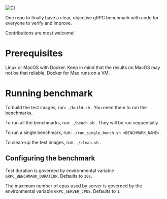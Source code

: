 ![CI](https://github.com/LesnyRumcajs/grpc_bench/workflows/CI/badge.svg)

One repo to finally have a clear, objective gRPC benchmark with code for everyone to verify and improve.

Contributions are most welcome!

# Prerequisites
Linux or MacOS with Docker. Keep in mind that the results on MacOS may not be that reliable, Docker for Mac runs on a VM.

# Running benchmark
To build the test images, run: `./build.sh` . You need them to run the benchmarks.

To run all the benchmarks, run: `./bench.sh` . They will be run sequentially.

To run a single benchmark, run: `./run_single_bench.sh <BENCHMARK_NAME>` .

To clean-up the test images, run: `./clean.sh` .

## Configuring the benchmark
Test duration is governed by environmental variable `GRPC_BENCHMARK_DURATION`. Defaults to `30s`.

The maximum number of cpus used by server is governed by the environmental variable `GRPC_SERVER_CPUS`. Defaults to `1`.
